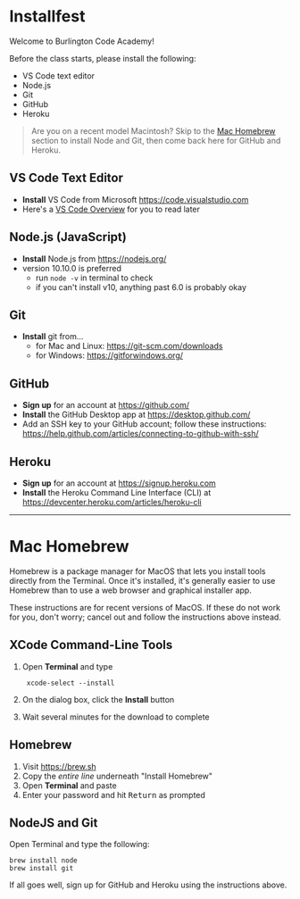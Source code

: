 # Installfest

Welcome to Burlington Code Academy!

Before the class starts, please install the following:

* VS Code text editor
* Node.js
* Git
* GitHub
* Heroku

> Are you on a recent model Macintosh? Skip to the [Mac Homebrew](#mac-homebrew) section to install Node and Git, then come back here for GitHub and Heroku.

## VS Code Text Editor

  * **Install** VS Code from Microsoft <https://code.visualstudio.com>
  * Here's a [VS Code Overview](https://medium.freecodecamp.org/an-overview-of-visual-studio-code-for-front-end-developers-49a4aa0771fb) for you to read later

## Node.js (JavaScript)

  * **Install** Node.js from <https://nodejs.org/>
  * version 10.10.0 is preferred
    * run `node -v` in terminal to check
    * if you can't install v10, anything past 6.0 is probably okay

## Git

* **Install** git from...
  * for Mac and Linux: <https://git-scm.com/downloads>
  * for Windows: <https://gitforwindows.org/>

## GitHub

  * **Sign up** for an account at <https://github.com/>
  * **Install** the GitHub Desktop app at <https://desktop.github.com/>
  * Add an SSH key to your GitHub account; follow these instructions: <https://help.github.com/articles/connecting-to-github-with-ssh/>

## Heroku

  * **Sign up** for an account at <https://signup.heroku.com>
  * **Install** the Heroku Command Line Interface (CLI) at <https://devcenter.heroku.com/articles/heroku-cli>


---

# Mac Homebrew

Homebrew is a package manager for MacOS that lets you install tools directly from the Terminal. Once it's installed, it's generally easier to use Homebrew than to use a web browser and graphical installer app.

These instructions are for recent versions of MacOS. If these do not work for you, don't worry; cancel out and follow the instructions above instead.

## XCode Command-Line Tools

1. Open **Terminal** and type

        xcode-select --install
2. On the dialog box, click the **Install** button
3. Wait several minutes for the download to complete

## Homebrew

1. Visit https://brew.sh
2. Copy the *entire line* underneath "Install Homebrew"
3. Open **Terminal** and paste
4. Enter your password and hit <kbd>Return</kbd> as prompted

## NodeJS and Git

Open Terminal and type the following:

```
brew install node
brew install git
```

If all goes well, sign up for GitHub and Heroku using the instructions above.
